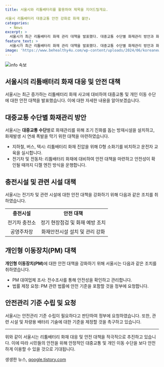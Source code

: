 ```yaml
---
title: 서울시와 리튬배터리를 활용하여 제목을 지어드릴게요.

서울시 리튬배터리 대중교통 안전 강화로 화재 불안↓
categories:
  - News
excerpt: >
  서울시가 최근 리튬배터리 화재 관리 대책을 발표했다. 대중교통 수단별 화재관리 방안과 화재 진압을 위한 방재시설 설치를 계획하고, 안전을 강조하며 이에 따른 수립, 운전자 교육, 법 제도 개선 등을 추진한다. 또한 전체적인 안전 대책을 마련하고, 개인형 이동장치(PM)에 대한 안전성 확보에도 관심을 기울이며 시민들에게 안심한 대중교통을 제공하겠다고 강조하고 있다.
feature_text: >
  서울시가 최근 리튬배터리 화재 관리 대책을 발표했다. 대중교통 수단별 화재관리 방안과 화재 진압을 위한 방재시설 설치를 계획하고, 안전을 강조하며 이에 따른 수립, 운전자 교육, 법 제도 개선 등을 추진한다. 또한 전체적인 안전 대책을 마련하고, 개인형 이동장치(PM)에 대한 안전성 확보에도 관심을 기울이며 시민들에게 안심한 대중교통을 제공하겠다고 강조하고 있다.
image: 'https://www.behealthy4u.com/wp-content/uploads/2024/06/koreanews.jpg'
---
```


<p><img src="https://www.behealthy4u.com/wp-content/uploads/2024/06/koreanews.jpg" alt="info 속보" /></p>

<h2 data-ke-size="size26">서울시의 리튬배터리 화재 대응 및 안전 대책</h2>

<p data-ke-size="size16">서울시는 최근 증가하는 리튬배터리 화재 사고에 대비하여 대중교통 및 개인 이동 수단에 대한 안전 대책을 발표했습니다. 이에 대한 자세한 내용을 알아보겠습니다.</p>

<h2 data-ke-size="size26">대중교통 수단별 화재관리 방안</h2>

<p data-ke-size="size16">서울시는 <b>대중교통 수단</b>별로 화재관리를 위해 조기 진화를 돕는 방재시설을 설치하고, 화재발생 시 연쇄 폭발을 막기 위한 대책을 마련하였습니다.</p>

<ul>
<li>지하철, 버스, 택시: 리튬배터리 화재 진압을 위해 D형 소화기를 비치하고 운전자 교육을 실시합니다.</li>
<li>전기차 및 전동차: 리튬배터리 화재에 대비하여 안전 대책을 마련하고 안전성이 확인될 때까지 디젤 엔진 방식을 운행합니다.</li>
</ul>

<h2 data-ke-size="size26">충전시설 및 관련 시설 대책</h2>

<p data-ke-size="size16">서울시는 전기차 및 관련 시설에 대한 안전 대책을 강화하기 위해 다음과 같은 조치를 취하였습니다.</p>

<table>
<tbody>
<tr>
<td style="text-align: center; height: 17px;"><b>충전시설</b></td>
<td style="text-align: center; height: 17px;"><b>안전 대책</b></td>
</tr>
<tr>
<td style="text-align: center;">전기차 충전소</td>
<td style="text-align: center;">정기 현장점검 및 화재 예방 조치</td>
</tr>
<tr>
<td style="text-align: center;">공영주차장</td>
<td style="text-align: center;">화재안전시설 설치 및 관리 강화</td>
</tr>
</tbody>
</table>

<h2 data-ke-size="size26">개인형 이동장치(PM) 대책</h2>

<p data-ke-size="size16"><b>개인형 이동장치(PM)</b>에 대한 안전 대책을 강화하기 위해 서울시는 다음과 같은 조치를 취하였습니다.</p>

<ul>
<li>PM 대여업체 조사: 전수조사를 통해 안전성을 확인하고 관리합니다.</li>
<li>법률 제정 요청: PM 관련 법률에 안전 기준을 포함할 것을 정부에 요청합니다.</li>
</ul>

<h2 data-ke-size="size26">안전관리 기준 수립 및 요청</h2>

<p data-ke-size="size16">서울시는 안전관리 기준 수립이 필요하다고 판단하여 정부에 요청하였습니다. 또한, 관련 시설 및 차량용 배터리 기술에 대한 기준을 제정할 것을 촉구하고 있습니다.</p>

<hr>

<p>위와 같이 서울시는 리튬배터리 화재 대응 및 안전 대책을 적극적으로 추진하고 있습니다. 이에 따라 시민들의 안전을 위해 안정적인 대중교통 및 개인 이동 수단을 보다 안전하게 이용할 수 있을 것으로 기대됩니다.</p>
생생한 뉴스, <a href="https://qoogle.tistory.com" rel="dofollow">qoogle.tistory.com</a>


